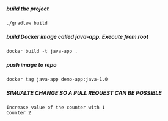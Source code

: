 ##### build the project

    ./gradlew build

##### build Docker image called java-app. Execute from root

    docker build -t java-app .
    
##### push image to repo 

    docker tag java-app demo-app:java-1.0

##### SIMUALTE CHANGE SO A PULL REQUEST CAN BE POSSIBLE
    Increase value of the counter with 1
    Counter 2
    

